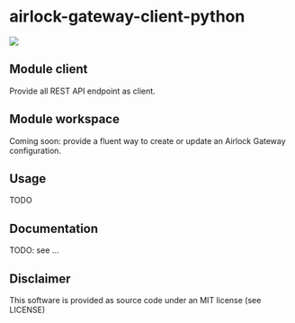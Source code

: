 # airlock-gateway-client-python
![](https://github.com/orltom/airlock-gateway-client-python/workflows/CI/badge.svg)

## Module client
Provide all REST API endpoint as client.

## Module workspace
Coming soon: provide a fluent way to create or update an Airlock Gateway configuration.

## Usage
TODO

## Documentation
TODO: see ...

## Disclaimer
This software is provided as source code under an MIT license (see LICENSE)
